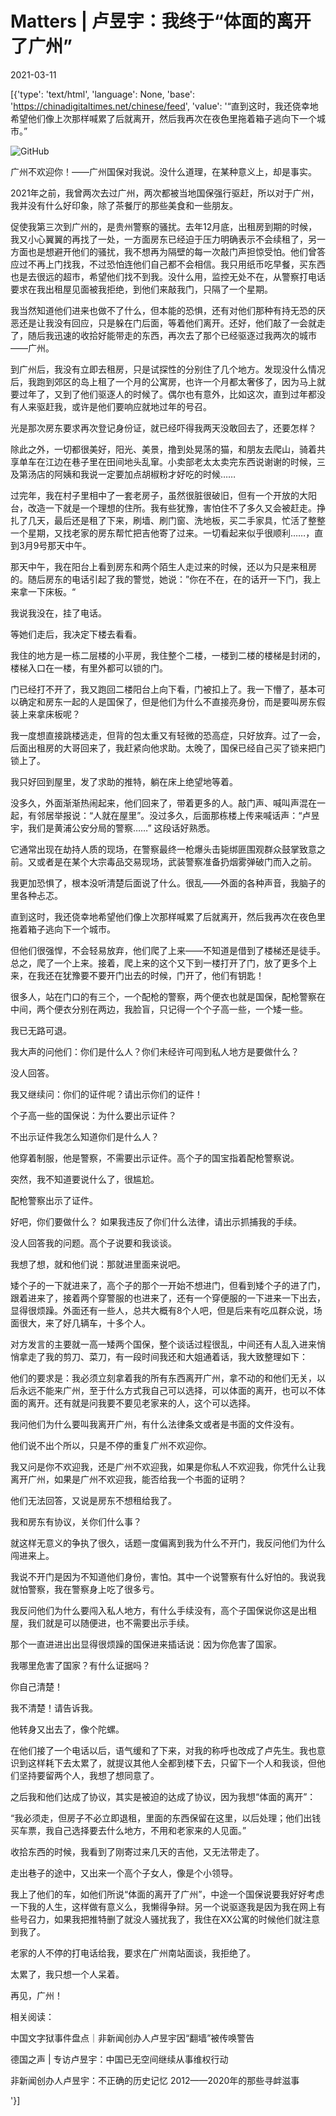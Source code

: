 # Matters | 卢昱宇：我终于“体面的离开了广州”

2021-03-11

[{'type': 'text/html', 'language': None, 'base': 'https://chinadigitaltimes.net/chinese/feed', 'value': '“直到这时，我还侥幸地希望他们像上次那样喊累了后就离开，然后我再次在夜色里拖着箱子逃向下一个城市。”

![GitHub](https://chinadigitaltimes.net/chinese/files/2021/03/post-663435-6049f6f911620.gif)

广州不欢迎你！——广州国保对我说。没什么道理，在某种意义上，却是事实。

2021年之前，我曾两次去过广州，两次都被当地国保强行驱赶，所以对于广州，我并没有什么好印象，除了茶餐厅的那些美食和一些朋友。

促使我第三次到广州的，是贵州警察的骚扰。去年12月底，出租房到期的时候，我又小心翼翼的再找了一处，一方面房东已经迫于压力明确表示不会续租了，另一方面也是想避开他们的骚扰，我不想再为隔壁的每一次敲门声担惊受怕。他们曾答应过不再上门找我，不过恐怕连他们自己都不会相信。我只用纸币吃早餐，买东西也是去很远的超市，希望他们找不到我。没什么用，监控无处不在，从警察打电话要求在我出租屋见面被我拒绝，到他们来敲我门，只隔了一个星期。

我当然知道他们进来也做不了什么，但本能的恐惧，还有对他们那种有持无恐的厌恶还是让我没有回应，只是躲在门后面，等着他们离开。还好，他们敲了一会就走了，随后我迅速的收拾好能带走的东西，再次去了那个已经驱逐过我两次的城市——广州。

到广州后，我没有立即去租房，只是试探性的分别住了几个地方。发现没什么情况后，我跑到郊区的岛上租了一个月的公寓房，也许一个月都太奢侈了，因为马上就要过年了，又到了他们驱逐人的时候了。偶尔也有意外，比如这次，直到过年都没有人来驱赶我，或许是他们要响应就地过年的号召。

光是那次房东要求再次登记身份证，就已经吓得我两天没敢回去了，还要怎样？

除此之外，一切都很美好，阳光、美景，撸到处晃荡的猫，和朋友去爬山，骑着共享单车在江边在巷子里在田间地头乱窜。小卖部老太太卖完东西说谢谢的时候，三及第汤店的阿姨和我说一定要加点胡椒粉才好吃的时候……

过完年，我在村子里相中了一套老房子，虽然很脏很破旧，但有一个开放的大阳台，改造一下就是一个理想的住所。我有些犹豫，害怕住不了多久又会被赶走。挣扎了几天，最后还是租了下来，刷墙、刷门窗、洗地板，买二手家具，忙活了整整一个星期，又找老家的房东帮忙把吉他寄了过来。一切看起来似乎很顺利……，直到3月9号那天中午。

那天中午，我在阳台上看到房东和两个陌生人走过来的时候，还以为只是来租房的。随后房东的电话引起了我的警觉，她说：”你在不在，在的话开一下门，我上来拿一下床板。“

我说我没在，挂了电话。

等她们走后，我决定下楼去看看。

我住的地方是一栋二层楼的小平房，我住整个二楼，一楼到二楼的楼梯是封闭的，楼梯入口在一楼，有里外都可以锁的门。

门已经打不开了，我又跑回二楼阳台上向下看，门被扣上了。我一下懵了，基本可以确定和房东一起的人是国保了，但是他们为什么不直接亮身份，而是要叫房东假装上来拿床板呢？

我一度想直接跳楼逃走，但背的包太重又有轻微的恐高症，只好放弃。过了一会，后面出租房的大哥回来了，我赶紧向他求助。太晚了，国保已经自己买了锁来把门锁上了。

我只好回到屋里，发了求助的推特，躺在床上绝望地等着。

没多久，外面渐渐热闹起来，他们回来了，带着更多的人。敲门声、喊叫声混在一起，有邻居举报说：“人就在屋里”。没过多久，后面那栋楼上传来喊话声：“卢昱宇，我们是黄浦公安分局的警察……” 这段话好熟悉。

它通常出现在劫持人质的现场，在警察最终一枪爆头击毙绑匪围观群众鼓掌致意之前。又或者是在某个大宗毒品交易现场，武装警察准备扔烟雾弹破门而入之前。

我更加恐惧了，根本没听清楚后面说了什么。很乱——外面的各种声音，我脑子的里各种忐忑。

直到这时，我还侥幸地希望他们像上次那样喊累了后就离开，然后我再次在夜色里拖着箱子逃向下一个城市。

但他们很强悍，不会轻易放弃，他们爬了上来——不知道是借到了楼梯还是徒手。总之，爬了一个上来。接着，爬上来的这个又下到一楼打开了门，放了更多个上来，在我还在犹豫要不要开门出去的时候，门开了，他们有钥匙！

很多人，站在门口的有三个，一个配枪的警察，两个便衣也就是国保，配枪警察在中间，两个便衣分别在两边，我脸盲，只记得一个个子高一些，一个矮一些。

我已无路可退。

我大声的问他们：你们是什么人？你们未经许可闯到私人地方是要做什么？

没人回答。

我又继续问：你们的证件呢？请出示你们的证件！

个子高一些的国保说：为什么要出示证件？

不出示证件我怎么知道你们是什么人？

他穿着制服，他是警察，不需要出示证件。高个子的国宝指着配枪警察说。

突然，我不知道要说什么了，很尴尬。

配枪警察出示了证件。

好吧，你们要做什么？ 如果我违反了你们什么法律，请出示抓捕我的手续。

没人回答我的问题。高个子说要和我谈谈。

我想了想，就和他们说：那就进里面来说吧。

矮个子的一下就进来了，高个子的那个一开始不想进门，但看到矮个子的进了门，跟着进来了，接着两个穿警服的也进来了，还有一个穿便服的一下进来一下出去，显得很烦躁。外面还有一些人，总共大概有8个人吧，但是后来有吃瓜群众说，场面很大，来了好几辆车，十多个人。

对方发言的主要就一高一矮两个国保，整个谈话过程很乱，中间还有人乱入进来悄悄拿走了我的剪刀、菜刀，有一段时间我还和大姐通着话，我大致整理如下：

他们的要求是：我必须立刻拿着我的所有东西离开广州，拿不动的和他们无关，以后永远不能来广州，至于什么方式我自己可以选择，可以体面的离开，也可以不体面的离开。还有就是问我要不要见老家来的人，这个可以选择。

我问他们为什么要叫我离开广州，有什么法律条文或者是书面的文件没有。

他们说不出个所以，只是不停的重复广州不欢迎你。

我又问是你不欢迎我，还是广州不欢迎我，如果是你私人不欢迎我，你凭什么让我离开广州，如果是广州不欢迎我，能否给我一个书面的证明？

他们无法回答，又说是房东不想租给我了。

我和房东有协议，关你们什么事？

就这样无意义的争执了很久，话题一度偏离到我为什么不开门，我反问他们为什么闯进来上。

我说不开门是因为不知道他们身份，害怕。其中一个说警察有什么好怕的。我说我就怕警察，我在警察身上吃了很多亏。

我反问他们为什么要闯入私人地方，有什么手续没有，高个子国保说你这是出租屋，我们就是可以随便进，也不需要出示手续。

那个一直进进出出显得很烦躁的国保进来插话说：因为你危害了国家。

我哪里危害了国家？有什么证据吗？

你自己清楚！

我不清楚！请告诉我。

他转身又出去了，像个陀螺。

在他们接了一个电话以后，语气缓和了下来，对我的称呼也改成了卢先生。我也意识到这样耗下去太累了，就提议其他人全都到楼下去，只留下一个人和我谈，但他们坚持要留两个人，我想了想同意了。

之后我和他们达成了协议，其实是被迫的达成了协议，因为我想“体面的离开”：

“我必须走，但房子不必立即退租，里面的东西保留在这里，以后处理；他们出钱买车票，我自己选择要去什么地方，不用和老家来的人见面。”

收拾东西的时候，我看到了刚寄过来几天的吉他，又无法带走了。

走出巷子的途中，又出来一个高个子女人，像是个小领导。

我上了他们的车，如他们所说“体面的离开了广州”，中途一个国保说要我好好考虑一下我的人生，这样做有意义么，我懒得争辩。另一个说驱逐我是因为我在网上有些号召力，如果我把推特删了就没人骚扰我了，我住在XX公寓的时候他们就注意到我了。

老家的人不停的打电话给我，要求在广州南站面谈，我拒绝了。

太累了，我只想一个人呆着。

再见，广州！

相关阅读：



中国文字狱事件盘点｜非新闻创办人卢昱宇因“翻墙”被传唤警告

德国之声 | 专访卢昱宇：中国已无空间继续从事维权行动

非新闻创办人卢昱宇：不正确的历史记忆 2012——2020年的那些寻衅滋事

'}]